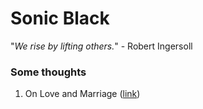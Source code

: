 # Sonic Black

"*We rise by lifting others.*" - Robert Ingersoll

### Some thoughts

1. On Love and Marriage ([link](./love.md))
